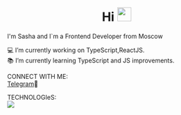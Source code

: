 <h1 align="center">Hi
<img src="https://github.com/blackcater/blackcater/raw/main/images/Hi.gif" height="32"/></h1>

I'm Sasha and I`m a Frontend Developer from Moscow

💻 I’m currently working on TypeScript,ReactJS. <br>
📚 I’m currently learning TypeScript and JS improvements.

CONNECT WITH ME:<br>
<a href="https://t.me/sasha_vikh" target="blank">Telegram</a>📱

TECHNOLOGIeS: <br>
<img src="https://icons8.ru/icon/NfbyHexzVEDk/реакция"/>

